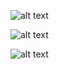![alt text](https://github.com/MusaPolka/AkvelonInternship/blob/master/issue.png?raw=true)

![alt text](https://github.com/MusaPolka/AkvelonInternship/blob/master/issue1.png?raw=true)

![alt text](https://github.com/MusaPolka/AkvelonInternship/blob/master/issue2.png?raw=true)
